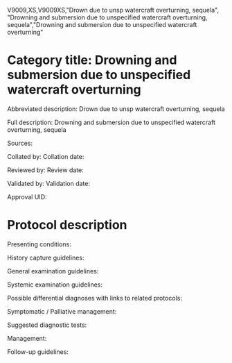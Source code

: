 V9009,XS,V9009XS,"Drown due to unsp watercraft overturning, sequela", "Drowning and submersion due to unspecified watercraft overturning, sequela","Drowning and submersion due to unspecified watercraft overturning"
# Category title: Drowning and submersion due to unspecified watercraft overturning

Abbreviated description: Drown due to unsp watercraft overturning, sequela

Full description: Drowning and submersion due to unspecified watercraft overturning, sequela

Sources:

Collated by:
Collation date:

Reviewed by:
Review date:

Validated by:
Validation date:

Approval UID:

# Protocol description

Presenting conditions:

History capture guidelines:

General examination guidelines:

Systemic examination guidelines:

Possible differential diagnoses with links to related protocols:

Symptomatic / Palliative management:

Suggested diagnostic tests:

Management:

Follow-up guidelines:

